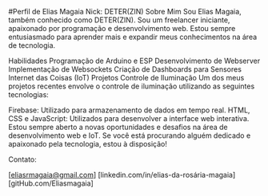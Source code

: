 #Perfil de Elias Magaia
Nick: DETER(ZIN)
Sobre Mim
Sou Elias Magaia, também conhecido como DETER(ZIN). Sou um freelancer iniciante, apaixonado por programação e desenvolvimento web. Estou sempre entusiasmado para aprender mais e expandir meus conhecimentos na área de tecnologia.

Habilidades
Programação de Arduino e ESP
Desenvolvimento de Webserver
Implementação de Websockets
Criação de Dashboards para Sensores
Internet das Coisas (IoT)
Projetos
Controle de Iluminação
Um dos meus projetos recentes envolve o controle de iluminação utilizando as seguintes tecnologias:

Firebase: Utilizado para armazenamento de dados em tempo real.
HTML, CSS e JavaScript: Utilizados para desenvolver a interface web interativa.
Estou sempre aberto a novas oportunidades e desafios na área de desenvolvimento web e IoT. Se você está procurando alguém dedicado e apaixonado pela tecnologia, estou à disposição!

Contato:

[eliasrmagaia@gmail.com]
[linkedin.com/in/elias-da-rosária-magaia]
[gitHub.com/Eliasmagaia]
